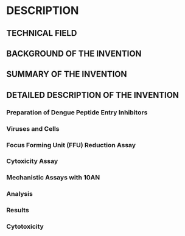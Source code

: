 # DESCRIPTION

## TECHNICAL FIELD

## BACKGROUND OF THE INVENTION

## SUMMARY OF THE INVENTION

## DETAILED DESCRIPTION OF THE INVENTION

### Preparation of Dengue Peptide Entry Inhibitors

### Viruses and Cells

### Focus Forming Unit (FFU) Reduction Assay

### Cytoxicity Assay

### Mechanistic Assays with 10AN

### Analysis

### Results

### Cytotoxicity

